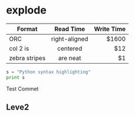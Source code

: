 # explode


| Format        | Read Time           | Write Time  |
| ------------- |:-------------:| -----:|
| ORC      | right-aligned | $1600 |
| col 2 is      | centered      |   $12 |
| zebra stripes | are neat      |    $1 |


```python
s = "Python syntax highlighting"
print s
```

Test Commet 

## Leve2
